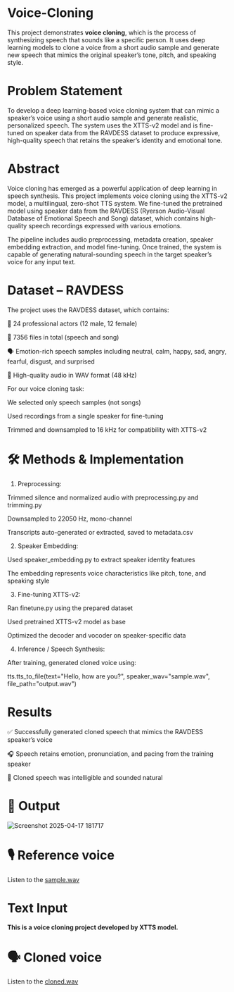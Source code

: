 # Voice-Cloning

This project demonstrates **voice cloning**, which is the process of synthesizing speech that sounds like a specific person. It uses deep learning models to clone a voice from a short audio sample and generate new speech that mimics the original speaker’s tone, pitch, and speaking style.

# Problem Statement

To develop a deep learning-based voice cloning system that can mimic a speaker’s voice using a short audio sample and generate realistic, personalized speech. The system uses the XTTS-v2 model and is fine-tuned on speaker data from the RAVDESS dataset to produce expressive, high-quality speech that retains the speaker’s identity and emotional tone.

# Abstract

Voice cloning has emerged as a powerful application of deep learning in speech synthesis. This project implements voice cloning using the XTTS-v2 model, a multilingual, zero-shot TTS system. We fine-tuned the pretrained model using speaker data from the RAVDESS (Ryerson Audio-Visual Database of Emotional Speech and Song) dataset, which contains high-quality speech recordings expressed with various emotions.

The pipeline includes audio preprocessing, metadata creation, speaker embedding extraction, and model fine-tuning. Once trained, the system is capable of generating natural-sounding speech in the target speaker’s voice for any input text.

# Dataset – RAVDESS
The project uses the RAVDESS dataset, which contains:

🎤 24 professional actors (12 male, 12 female)

🧠 7356 files in total (speech and song)

🗣️ Emotion-rich speech samples including neutral, calm, happy, sad, angry, fearful, disgust, and surprised

📁 High-quality audio in WAV format (48 kHz)

For our voice cloning task:

We selected only speech samples (not songs)

Used recordings from a single speaker for fine-tuning

Trimmed and downsampled to 16 kHz for compatibility with XTTS-v2

# 🛠️ Methods & Implementation
1. Preprocessing:
   
Trimmed silence and normalized audio with preprocessing.py and trimming.py

Downsampled to 22050 Hz, mono-channel

Transcripts auto-generated or extracted, saved to metadata.csv

2. Speaker Embedding:

Used speaker_embedding.py to extract speaker identity features

The embedding represents voice characteristics like pitch, tone, and speaking style

3. Fine-tuning XTTS-v2:

Ran finetune.py using the prepared dataset

Used pretrained XTTS-v2 model as base

Optimized the decoder and vocoder on speaker-specific data

4. Inference / Speech Synthesis:
   
After training, generated cloned voice using:

tts.tts_to_file(text="Hello, how are you?", speaker_wav="sample.wav", file_path="output.wav")

# Results
✅ Successfully generated cloned speech that mimics the RAVDESS speaker’s voice

🎧 Speech retains emotion, pronunciation, and pacing from the training speaker

💬 Cloned speech was intelligible and sounded natural



# 📢 Output
![Screenshot 2025-04-17 181717](https://github.com/user-attachments/assets/0cb2f073-6168-4853-ba19-5b7afd263121)


# 🎙️ Reference voice
Listen to the [sample.wav](https://github.com/Aarthi2005/Voice-Cloning/blob/main/voice_Harvard.wav)

# Text Input
**This is a voice cloning project developed by XTTS model.**

# 🗣️ Cloned voice
Listen to the [cloned.wav](https://github.com/Aarthi2005/Voice-Cloning/blob/main/cloned_voice.wav)



